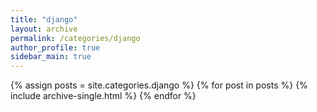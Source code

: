 ```yaml
---
title: "django"
layout: archive
permalink: /categories/django
author_profile: true
sidebar_main: true
---
```


{% assign posts = site.categories.django %}
{% for post in posts %}
  {% include archive-single.html %}
{% endfor %}
